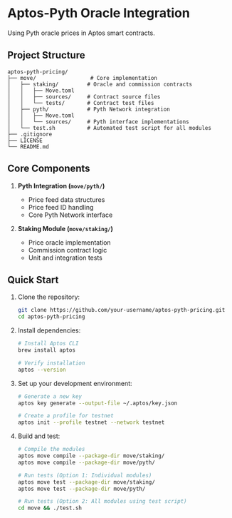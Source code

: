 # Aptos-Pyth Oracle Integration

Using Pyth oracle prices in Aptos smart contracts.

## Project Structure

```
aptos-pyth-pricing/
├── move/                 # Core implementation
│   ├── staking/         # Oracle and commission contracts
│   │   ├── Move.toml
│   │   ├── sources/     # Contract source files
│   │   └── tests/       # Contract test files
│   ├── pyth/            # Pyth Network integration
│   │   ├── Move.toml
│   │   └── sources/     # Pyth interface implementations
│   └── test.sh          # Automated test script for all modules
├── .gitignore
├── LICENSE
└── README.md
```

## Core Components

1. **Pyth Integration (`move/pyth/`)**
   - Price feed data structures
   - Price feed ID handling
   - Core Pyth Network interface

2. **Staking Module (`move/staking/`)**
   - Price oracle implementation
   - Commission contract logic
   - Unit and integration tests


## Quick Start

1. Clone the repository:
   ```bash
   git clone https://github.com/your-username/aptos-pyth-pricing.git
   cd aptos-pyth-pricing
   ```

2. Install dependencies:
   ```bash
   # Install Aptos CLI
   brew install aptos
   
   # Verify installation
   aptos --version
   ```

3. Set up your development environment:
   ```bash
   # Generate a new key
   aptos key generate --output-file ~/.aptos/key.json
   
   # Create a profile for testnet
   aptos init --profile testnet --network testnet
   ```

4. Build and test:
   ```bash
   # Compile the modules
   aptos move compile --package-dir move/staking/
   aptos move compile --package-dir move/pyth/

   # Run tests (Option 1: Individual modules)
   aptos move test --package-dir move/staking/
   aptos move test --package-dir move/pyth/

   # Run tests (Option 2: All modules using test script)
   cd move && ./test.sh
   ```
